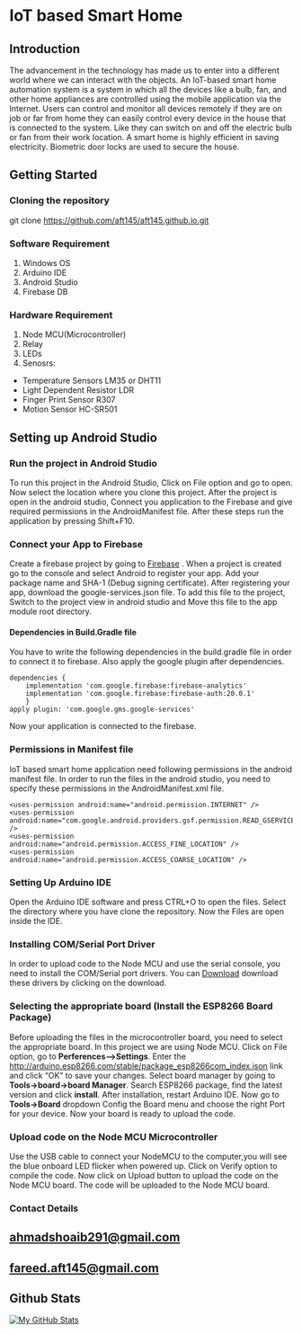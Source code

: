 # IoT based Smart Home
## Introduction
The advancement in the technology has made us to enter into a different world where we can interact with the objects. An IoT-based smart home automation system is a system in which all the devices like a bulb, fan, and other home appliances are controlled using the mobile application via the Internet. Users can control and monitor all devices remotely if they are on job or far from home they can easily control every device in the house that is connected to the system. Like they can switch on and off the electric bulb or fan from their work location. A smart home is highly efficient in saving electricity. Biometric door locks are used to secure the house. 
## Getting Started
### Cloning the repository
git clone https://github.com/aft145/aft145.github.io.git
### Software Requirement
1. Windows OS
3. Arduino IDE
4. Android Studio
5. Firebase DB
### Hardware Requirement
1. Node MCU(Microcontroller)
2. Relay
3. LEDs
4. Senosrs:
  * Temperature Sensors LM35 or DHT11
  * Light Dependent Resistor LDR
  * Finger Print Sensor R307
  * Motion Sensor HC-SR501
## Setting up Android Studio
### Run the project in Android Studio
To run  this project in the Android Studio, Click on File option and go to open. Now select the location where you clone this project. After the project is open in the android studio, Connect you application to the Firebase and give required permissions in the AndroidManifest file. After these steps run the application by pressing Shift+F10.
### Connect your App to Firebase
Create a firebase project by going to [Firebase](https://firebase.google.com/ "Firebase site") . When a project is created go to the console and select Android to register your app. Add your package name and SHA-1 (Debug signing certificate). After registering your app, download the google-services.json file. To add this file to the project, Switch to the project view in android studio and Move this file to the app module root directory.
#### Dependencies in Build.Gradle file
You have to write the following dependencies in the build.gradle file in order to connect it to firebase. Also apply the google plugin after dependencies.

```
dependencies {
    implementation 'com.google.firebase:firebase-analytics'
    implementation 'com.google.firebase:firebase-auth:20.0.1'
    }
apply plugin: 'com.google.gms.google-services'
```

Now your application is connected to the firebase.
### Permissions in Manifest file
IoT based  smart home application need following permissions in the android manifest file. In order to run the files in the android studio, you need to specify these permissions in the AndroidManifest.xml file.

```
<uses-permission android:name="android.permission.INTERNET" />
<uses-permission android:name="com.google.android.providers.gsf.permission.READ_GSERVICES" />
<uses-permission android:name="android.permission.ACCESS_FINE_LOCATION" />
<uses-permission android:name="android.permission.ACCESS_COARSE_LOCATION" />
```

### Setting Up Arduino IDE
Open the Arduino IDE software and press CTRL+O to open the files. Select the directory where you have clone the repository. Now the Files are open inside the IDE.
### Installing COM/Serial Port Driver
In order to upload code to the Node MCU and use the serial console, you need to install the COM/Serial port drivers. You can [Download](https://github.com/nodemcu/nodemcu-devkit/tree/master/Drivers "COM/Serial Port") download these drivers by clicking on the download.
### Selecting the appropriate board (Install the ESP8266 Board Package)
Before uploading the files in the microcontroller board, you need to select the appropriate board. In this project we are using Node MCU. Click on File option, go to **Perferences–>Settings**. Enter the http://arduino.esp8266.com/stable/package_esp8266com_index.json link and click “OK” to save your changes. Select board manager by going to **Tools->board->board Manager**. Search ESP8266 package, find the latest version and click **install**. After installation, restart Arduino IDE. Now go to **Tools->Board** dropdown Config the Board menu and choose the right Port for your device. Now your board is ready to upload the code. 
### Upload code on the Node MCU Microcontroller
Use the USB cable to connect your NodeMCU to the computer,you will see the blue onboard LED flicker when powered up. Click on Verify option to compile the code. Now click on Upload button to upload the code on the Node MCU board. The code will be uploaded to the Node MCU board.
### Contact Details
**ahmadshoaib291@gmail.com**
---
**fareed.aft145@gmail.com**
---
## Github Stats

[![My GitHub Stats](https://github-readme-stats.vercel.app/api/?username=aft145&count_private=true&theme=tokyonight&showicons=true)]()
